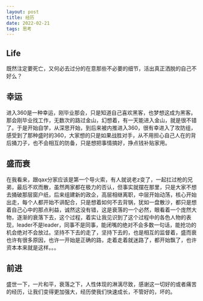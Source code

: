 ```yaml
---
layout: post
title: 经历
date: 2022-02-21
tags: 思考  
---
```


## Life
既然注定要死亡，又何必去过分的在意那些不必要的细节，活出真正洒脱的自己不好么？

## 幸运
进入360是一种幸运，刚毕业那会，只是知道自己喜欢黑客，也梦想这成为黑客。那会刚毕业找工作，无数次的路过金山，幻想着，有一天能进入金山，就是很不错了。于是开始自学，从深思开始，到后来被内推进入360，很有幸进入了攻防组，感受到了那种盛时的360，大家想的只是如果战胜对手，从不用担心自己人在的背后捅刀子，也不会相互的防备，只是想把事情搞好，挣点钱补贴家用。

## 盛而衰
在我看来，跟qax分家应该是第一个导火索，有人就说老z变了，一起扛过枪的兄弟，最后不欢而散，虽然两家都在极力的否认，但事实就摆在那里，只是大家不想去捅破那层窗户纸，后来组建新的政企，高层相继离职，中层开始动荡，核心开始出走，每个人都开始不讲配合，只是想着如何不去背锅，犹如一盘散沙，都只是想着自己心中的那点利益，诚然这没有错，这是衰落的一个必然，眼看着一个庞然大物，逐渐的衰落下去，这个过程，着实让我见识到了这个过程中的各色人物的表现，leader不是leader，同事不是同事，能闭嘴的绝对不会多数一句话，能抢功的机会绝对不会放过。坚持不下去的走了，坚持下去的，也是相互的监督着，盛而衰也许有很多原因，也许一开始是正确的路，走着走着就迷路了，都开始飘了，也许资本本来就是这样。。。


## 前进
盛世一下，一片和平，衰落之下，人性体现的淋漓尽致，感谢这一切好的或者痛苦的经历，让我们变得更加强大，经历使我们快速成长，不管好的，坏的。
